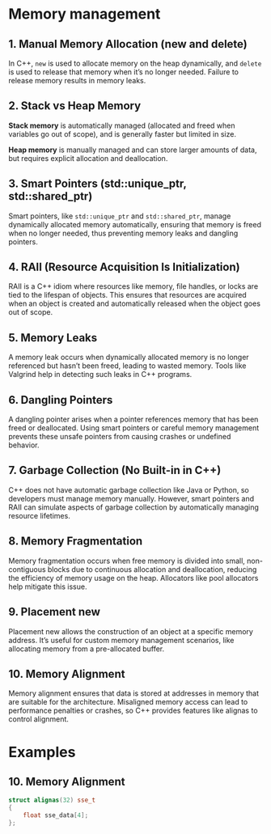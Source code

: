 # Memory management

## 1. Manual Memory Allocation (new and delete)
In C++, `new` is used to allocate memory on the heap dynamically, and `delete` 
is used to release that memory when it’s no longer needed. 
Failure to release memory results in memory leaks.

## 2. Stack vs Heap Memory
**Stack memory** is automatically managed (allocated and freed when variables go 
out of scope), and is generally faster but limited in size. 

**Heap memory** is manually managed and can store larger amounts of data, but 
requires explicit allocation and deallocation.

## 3. Smart Pointers (std::unique_ptr, std::shared_ptr)
Smart pointers, like `std::unique_ptr` and `std::shared_ptr`, manage dynamically
allocated memory automatically, ensuring that memory is freed when no longer 
needed, thus preventing memory leaks and dangling pointers.

## 4. RAII (Resource Acquisition Is Initialization)
RAII is a C++ idiom where resources like memory, file handles, or locks are 
tied to the lifespan of objects. 
This ensures that resources are acquired when an object is created and 
automatically released when the object goes out of scope.

## 5. Memory Leaks
A memory leak occurs when dynamically allocated memory is no longer referenced 
but hasn’t been freed, leading to wasted memory. Tools like Valgrind help in 
detecting such leaks in C++ programs.

## 6. Dangling Pointers
A dangling pointer arises when a pointer references memory that has been freed 
or deallocated. Using smart pointers or careful memory management prevents 
these unsafe pointers from causing crashes or undefined behavior.

## 7. Garbage Collection (No Built-in in C++)
C++ does not have automatic garbage collection like Java or Python, so 
developers must manage memory manually. However, smart pointers and RAII can 
simulate aspects of garbage collection by automatically managing resource lifetimes.

## 8. Memory Fragmentation
Memory fragmentation occurs when free memory is divided into small, 
non-contiguous blocks due to continuous allocation and deallocation, reducing 
the efficiency of memory usage on the heap. Allocators like pool allocators 
help mitigate this issue.

## 9. Placement new
Placement new allows the construction of an object at a specific memory address. It’s useful for custom memory management scenarios, like allocating memory from a pre-allocated buffer.

## 10. Memory Alignment
Memory alignment ensures that data is stored at addresses in memory that are suitable for the architecture. Misaligned memory access can lead to performance penalties or crashes, so C++ provides features like alignas to control alignment.

# Examples


## 10. Memory Alignment 
```cpp
struct alignas(32) sse_t
{
    float sse_data[4];
};
```
